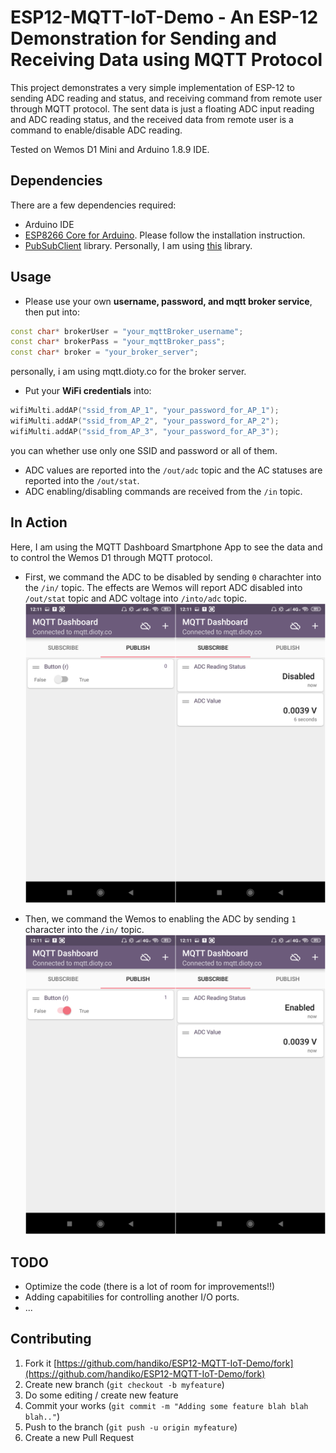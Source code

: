# ESP12-MQTT-IoT-Demo - An ESP-12 Demonstration for Sending and Receiving Data using MQTT Protocol

This project demonstrates a very simple implementation of ESP-12 to sending ADC reading and status, and receiving command from remote user through MQTT protocol. The sent data is just a floating ADC input reading and ADC reading status, and the received data from remote user is a command to enable/disable ADC reading.

Tested on Wemos D1 Mini and Arduino 1.8.9 IDE.

## Dependencies
There are a few dependencies required:
* Arduino IDE
* [ESP8266 Core for Arduino](https://github.com/esp8266/Arduino). Please follow the installation instruction.
* [PubSubClient](https://github.com/knolleary/pubsubclient) library. Personally, I am using [this](https://github.com/knolleary/pubsubclient) library.

## Usage
* Please use your own **username, password, and mqtt broker service**, then put into:
```cpp
const char* brokerUser = "your_mqttBroker_username";
const char* brokerPass = "your_mqttBroker_pass";
const char* broker = "your_broker_server";
```
personally, i am using mqtt.dioty.co for the broker server.

* Put your **WiFi credentials** into:
```cpp
wifiMulti.addAP("ssid_from_AP_1", "your_password_for_AP_1");
wifiMulti.addAP("ssid_from_AP_2", "your_password_for_AP_2");
wifiMulti.addAP("ssid_from_AP_3", "your_password_for_AP_3");
```
you can whether use only one SSID and password or all of them.

* ADC values are reported into the `/out/adc` topic and the AC statuses are reported into the `/out/stat`.
* ADC enabling/disabling commands are received from the `/in` topic.

## In Action
Here, I am using the MQTT Dashboard Smartphone App to see the data and to control the Wemos D1 through MQTT protocol.

* First, we command the ADC to be disabled by sending `0` charachter into the `/in/` topic. The effects are Wemos will report ADC disabled into `/out/stat` topic and ADC voltage into `/into/adc` topic.
![](./disabled.png)

* Then, we command the Wemos to enabling the ADC by sending `1` character into the `/in/` topic.
![](./enabled.png)

## TODO
* Optimize the code (there is a lot of room for improvements!!)
* Adding capabitilies for controlling another I/O ports.
* ...

## Contributing
1. Fork it [https://github.com/handiko/ESP12-MQTT-IoT-Demo/fork](https://github.com/handiko/ESP12-MQTT-IoT-Demo/fork)
2. Create new branch (`git checkout -b myfeature`)
3. Do some editing / create new feature
4. Commit your works (`git commit -m "Adding some feature blah blah blah.."`)
5. Push to the branch (`git push -u origin myfeature`)
6. Create a new Pull Request
